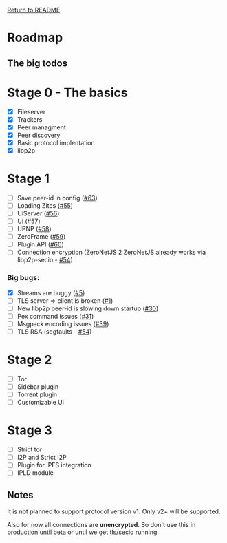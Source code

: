 [Return to README](https://github.com/ZeroNetJS/zeronet-js/blob/master/README.md)

# Roadmap

## The big todos

# Stage 0 - The basics

 - [x] Fileserver
 - [x] Trackers
 - [x] Peer managment
 - [x] Peer discovery
 - [x] Basic protocol implentation
 - [x] libp2p

# Stage 1

 - [ ] Save peer-id in config ([#63](https://github.com/ZeroNetJS/zeronet-js/issues/63))
 - [ ] Loading Zites ([#55](https://github.com/ZeroNetJS/zeronet-js/issues/55))
 - [ ] UiServer ([#56](https://github.com/ZeroNetJS/zeronet-js/issues/56))
 - [ ] Ui ([#57](https://github.com/ZeroNetJS/zeronet-js/issues/57))
 - [ ] UPNP ([#58](https://github.com/ZeroNetJS/zeronet-js/issues/58))
 - [ ] ZeroFrame ([#59](https://github.com/ZeroNetJS/zeronet-js/issues/59))
 - [ ] Plugin API ([#60](https://github.com/ZeroNetJS/zeronet-js/issues/60))
 - [ ] Connection encryption (ZeroNetJS 2 ZeroNetJS already works via libp2p-secio - [#54](https://github.com/ZeroNetJS/zeronet-js/issues/54))

### Big bugs:
 - [x] Streams are buggy ([#5](https://github.com/ZeroNetJS/zeronet-js/issues/5))
 - [ ] TLS server => client is broken ([#1](https://github.com/ZeroNetJS/zeronet-js/issues/1))
 - [ ] New libp2p peer-id is slowing down startup ([#30](https://github.com/ZeroNetJS/zeronet-js/issues/30))
 - [ ] Pex command issues ([#31](https://github.com/ZeroNetJS/zeronet-js/issues/31))
 - [ ] Msgpack encoding issues ([#39](https://github.com/ZeroNetJS/zeronet-js/issues/39))
 - [ ] TLS RSA (segfaults - [#54](https://github.com/ZeroNetJS/zeronet-js/issues/54))

# Stage 2

 - [ ] Tor
 - [ ] Sidebar plugin
 - [ ] Torrent plugin
 - [ ] Customizable Ui

# Stage 3

 - [ ] Strict tor
 - [ ] I2P and Strict I2P
 - [ ] Plugin for IPFS integration
 - [ ] IPLD module

## Notes

It is not planned to support protocol version v1. Only v2+ will be supported.

Also for now all connections are **unencrypted**. So don't use this in production until beta or until we get tls/secio running.
